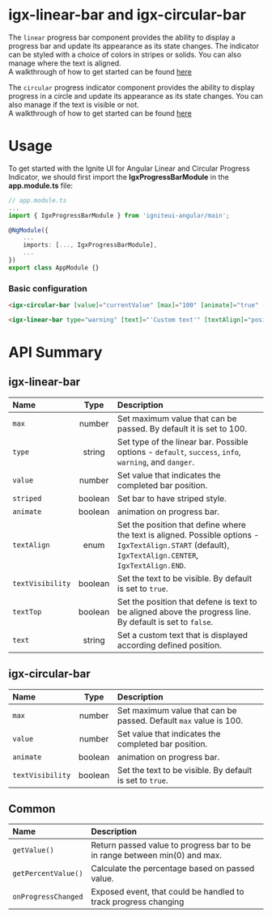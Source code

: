 # igx-linear-bar and igx-circular-bar

The `linear` progress bar component provides the ability to display a progress bar and update its appearance as its state changes. The indicator can be styled with a choice of colors in stripes or solids. You can also manage where the text is aligned.  
A walkthrough of how to get started can be found [here](https://www.infragistics.com/products/ignite-ui-angular/angular/components/linear_progress.html)


The `circular` progress indicator component provides the ability to display progress in a circle and update its appearance as its state changes. You can also manage if the text is visible or not.  
A walkthrough of how to get started can be found [here](https://www.infragistics.com/products/ignite-ui-angular/angular/components/circular_progress.html)

# Usage
To get started with the Ignite UI for Angular Linear and Circular Progress Indicator, we should first import the **IgxProgressBarModule** in the **app.module.ts** file:
```typescript
// app.module.ts
...
import { IgxProgressBarModule } from 'igniteui-angular/main';

@NgModule({
    ...
    imports: [..., IgxProgressBarModule],
    ...
})
export class AppModule {}
```
### Basic configuration

```html
<igx-circular-bar [value]="currentValue" [max]="100" [animate]="true" [textVisibility]="false" (onProgressChanged)="progresChanged($event)"></igx-circular-bar>

<igx-linear-bar type="warning" [text]="'Custom text'" [textAlign]="positionCenter" [textTop]="true" [striped]="true" [textVisibility]="true" (onProgressChanged)="progresChanged($event)"></igx-linear-bar>>
```

# API Summary
## igx-linear-bar
| Name   |       Type      |  Description |
|:----------|:-------------:|:------|
| `max` |  number | Set maximum value that can be passed. By default it is set to 100. |
| `type` |  string | Set type of the linear bar. Possible options - `default`, `success`, `info`, `warning`, and `danger`. |
| `value` |  number | Set value that indicates the completed bar position. |
| `striped` |  boolean | Set bar to have striped style. |
| `animate` |  boolean | animation on progress bar. |
| `textAlign` | enum | Set the position that define where the text is aligned. Possible options - `IgxTextAlign.START` (default), `IgxTextAlign.CENTER`, `IgxTextAlign.END`. |
| `textVisibility` | boolean | Set the text to be visible. By default is set to `true`. |
| `textTop` | boolean | Set the position that defene is text to be aligned above the progress line. By default is set to `false`. |
| `text` | string | Set a custom text that is displayed according defined position. |
## igx-circular-bar
| Name   |       Type      |  Description |
|:----------|:-------------:|:------|
| `max` |  number | Set maximum value that can be passed. Default `max` value is 100. |
| `value` |  number | Set value that indicates the completed bar position. |
| `animate` |  boolean | animation on progress bar. |
| `textVisibility` | boolean | Set the text to be visible. By default is set to `true`. |
## Common
| Name   |  Description |
|:----------|:------|
| `getValue()` | Return passed value to progress bar to be in range between min(0) and max. |
| `getPercentValue()` | Calculate the percentage based on passed value. |
| `onProgressChanged` | Exposed event, that could be handled to track progress changing |
